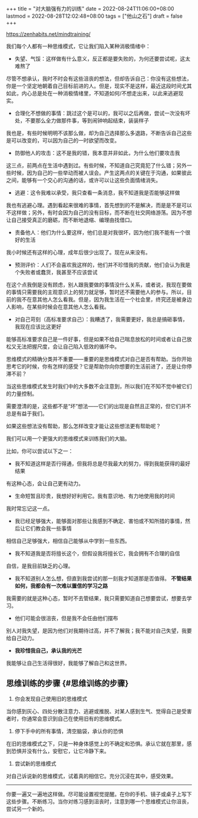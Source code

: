 +++
title = "对大脑强有力的训练"
date = 2022-08-24T11:06:00+08:00
lastmod = 2022-08-28T12:02:48+08:00
tags = ["他山之石"]
draft = false
+++

<https://zenhabits.net/mindtraining/>

我们每个人都有一种思维模式，它让我们陷入某种消极情绪中：

-   失望、气馁：这样做有什么意义，反正都是要失败的，为何还要尝试呢，这太难熬了

尽管不想承认，我时不时会有这些沮丧的想法，但却告诉自己：你没有这些想法，你是一个坚定地朝着自己目标前进的人。但是，现实不是这样，最近这段时间尤其如此，内心总是处在一种消极情绪里，不知道如何/不想走出来，以此来逃避现实。

-   合理化不想做的事情：跳过这个是可以的，我可以之后再做，尝试一次没有坏处，不要那么全力做那件事，等到闹钟响起结束，装装样子

我也是，有些时候明明不该那么做，却为自己选择那么多退路，不断告诉自己这些是可以改变的，可以因为自己的一时欲望而改变。

-   防御他人的攻击：这不是我的错，我本意并非如此，为什么他们要攻击我

这三点，前两点在生活中遇到过。有些时候，不知道自己究竟犯了什么错；另外一些时候，因为自己的一些举动而被人误会。产生这两点的关键在于沟通，如果彼此之间，能够有一个交心的沟通的话，或许可以让这些负面情绪消失。

-   逃避：这令我难以承受，我只查看一条消息，我不知道我是否能够这样做

我也有逃避心理。遇到看起来很难的事情，首先想到的不是解决，而是是不是可以不这样做；另外，有时会因为自己的没有目标，而不断在社交网络游荡。因为不想让自己接受真正的磨砺，而不断地退缩、编理由找借口。

-   责备他人：他们为什么要这样，他们总是对我很坏，因为他们我不能有一个很好的生活

我小时候还有这样的心理，成年后很少出现了。现在从来没有。

-   预测评价：人们不会喜欢我这样的，他们并不珍惜我的贡献，他们会认为我是个失败者或蠢货，我甚至不应该尝试

在这个点我倒是没有顾虑，别人跟我要做的事情没什么关系，或者说，我现在要做的事情只需要我的主观意识上的努力就足够，暂时还不需要他人的参与。所以，目前的我不在意其他人怎么看我。但是，因为我生活在一个社会里，终究还是被身边人影响，在某些时候会在意其他人怎么看我。

-   对自己苛刻（高标准要求自己）：我糟透了，我需要更好，我总是搞砸事情，我现在应该比这更好

能够高标准要求自己是一件好事，但是如果不给自己喘息放松的时间或者让自己放松又无法把握尺度，会让自己陷入低效的循环中。

思维模式的精确分类并不重要——重要的是思维模式对自己是否有帮助。当你开始思考它的时候，你有怎样的感受？它是帮助你向你想要的生活前进了，还是让你停滞不前？

当这些思维模式发生时我们中的大多数不会注意到，所以我们在不知不觉中被它们的力量控制。

需要澄清的是，这些都不是“坏”想法——它们的出现是自然且正常的，但它们并不总是有益于我们。

如果这些想法没有帮助，那么怎样改变才能让这些想法更有帮助呢？

我们可以用一个更强大的思维模式来训练我们的大脑。

比如，你可以尝试以下之一：

-   我不知道这样是否行得通，但我将总是尽我最大的努力，得到我能获得的最好结果

有这种心态，会让自己更有动力。

-   生命短暂且珍贵，我想好好利用它。我有意识地、有力地使用我的时间

我时常忘记这一点。

-   我已经足够强大，能够面对那些让我感到不确定、害怕或不知所措的事情，然后让它们教会我一些事情

相信自己足够强大，相信自己能够从中学到一些东西。

-   我不知道我是否将擅长这个，但假设我将擅长它，我会拥有不合理的自信

自信，是我目前缺乏的心理。

-   我不知道别人怎么想，但直到我尝试的那一刻我才知道那是否值得。 **不管结果如何，我都会有一次难以置信的学习之路**

我需要的就是这种心态，暂时不去管结果，我只需要知道自己想要尝试，想要去学习。

-   他们可能会很沮丧，但是我不会任由他们摆布

别人对我失望，是因为他们对我期待过高，并不了解我；我不能对自己失望，我要给自己动力。

-   **我珍惜我自己，承认我的光芒**

我能够让自己生活得很好，我能够了解自己和这世界。


## 思维训练的步骤 {#思维训练的步骤}

1.  你会发现自己使用旧的思维模式

当你感到灰心、四处分散注意力、逃避或推脱、对某人感到生气、觉得自己是受害者时，你通常会意识到自己在使用旧有的思维模式。

1.  停下手中的所有事情，清空脑袋，承认你的恐惧

在旧的思维模式之下，只是一种身体感觉上的不确定和恐惧。承认它就在那里，感到恐惧并没有什么，安慰它，让它冷静下来。

1.  尝试新的思维模式

对自己诉说新的思维模式，试着真的相信它。充分沉浸在其中，感受效果。

---

你要一遍又一遍地这样做。尽可能设置视觉提醒。在你的手机、镜子或桌子上写下这些步骤。不断练习。当你对练习感到沮丧时，注意到哪一个思维模式让你沮丧，尝试另一个新的。